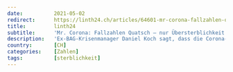 ```yaml
---
date:          2021-05-02
redirect:      https://linth24.ch/articles/64601-mr-corona-fallzahlen-quatsch-nur-uebersterblichkeit-zaehlt
title:         linth24
subtitle:      'Mr. Corona: Fallzahlen Quatsch – nur Übersterblichkeit zählt'
description:   'Ex-BAG-Krisenmanager Daniel Koch sagt, dass die Corona-Fallzahlen nicht berücksichtigt werden sollen, wenn man sich ein Bild von der ganzen Pandemie machen will.'
country:       [CH]
categories:    [Zahlen]
tags:          [sterblichkeit]
---
```

